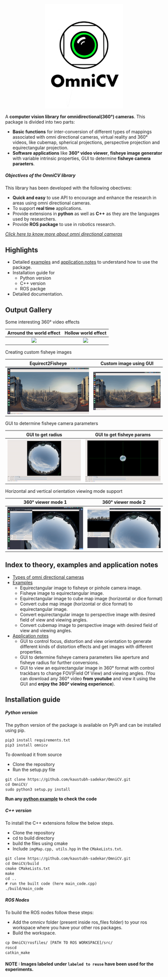 <p align="center">
  <img width="250" src="logo.png">
</p>

A **computer vision library for omnidirectional(360&deg;) cameras**. This package is divided into two parts:
* **Basic functions** for inter-conversion of different types of mappings associated with omni directional cameras, virtual reality and 360&deg; videos, like cubemap, spherical projections, perspective projection and equirectangular projection.
* **Software applications** like **360&deg; video viewer**, **fisheye image generator** with variable intrinsic properties, GUI to determine **fisheye camera paraeters**.

##### Objectives of the OmniCV library
This library has been developed with the following obectives:
* **Quick and easy** to use API to encourage and enhance the research in areas using omni directional cameras.
* To support **real time** applications.
* Provide extensions in **python** as well as **C++** as they are the languages used by researchers.
* Provide **ROS package** to use in robotics research.

[*Click here to know more about omni directional cameras*](omnidir-cameras.md)

## Highlights 
* Detailed [examples](Examples/README.md) and [application notes](applications/README.md) to understand how to use the package.
* Installation guide for 
  * Python version
  * C++ version
  * ROS packge
* Detailed documentation.

## Output Gallery

Some interesting 360&deg; video effects

Arround the world effect             |  Hollow world effect 
:-------------------------:|:-------------------------:
![](gifs/eqrect2FisheyeFet2.gif)  |  ![](gifs/eqrect2FisheyeFet1.gif)

Creating custom fisheye images 

Equirect2Fisheye             |  Custom image using GUI 
:-------------------------:|:-------------------------:
![](gifs/eqrect2fisheye.gif)  |  ![](gifs/eqrect2Fisheye.gif)

GUI to determine fisheye camera parameters

GUI to get radius        |  GUI to get fisheye params
:-------------------------:|:-------------------------:
![](gifs/getRadius.gif)  |  ![](gifs/FisheyeParams.gif)

Horizontal and vertical orientation viewing mode support

360&deg; viewer mode 1        |  360&deg; viewer mode 2
:-------------------------:|:-------------------------:
![](gifs/360Viewer2.gif)  |  ![](gifs/360Viewer3.gif)


## Index to theory, examples and application notes
* [Types of omni directional cameras](omnidir-cameras.md)
* [Examples](Examples/README.md)
  * Equirectangular image to fisheye or pinhole camera image.
  * Fisheye image to equirectangular image.
  * Equirectangular image to cube map image (horizontal or dice format)
  * Convert cube map image (horizontal or dice format) to equirectangular image.
  * Convert equirectangular image to perspective image with desired field of view and viewing angles.
  * Convert cubemap image to perspective image with desired field of view and viewing angles.
* [Application notes](applications/README.md)
  * GUI to control focus, distortion and view orientation to generate different kinds of distortion effects and get images with different properties.
  * GUI to determine fisheye camera parameters like aperture and fisheye radius for further conversions.
  * GUI to view an equirectangular image in 360&deg; format with control trackbars to change FOV(Field Of View) and viewing angles. (You can download any 360&deg; video **from youtube** and view it using the GUI and **enjoy the 360&deg; viewing experience**).

## Installation guide
##### Python version
The python version of the package is available on PyPi and can be installed using pip.
```shell
pip3 install requirements.txt
pip3 install omnicv
```

To download it from source 
* Clone the repository
* Run the setup.py file
```shell
git clone https://github.com/kaustubh-sadekar/OmniCV.git
cd OmniCV/
sudo python3 setup.py install
```
**Run any [python example](Examples/README.md) to check the code**

##### C++ version
To install the C++ extensions follow the below steps.
* Clone the repository
* cd to build directory
* build the files using cmake
* Include `imgMap.cpp, utils.hpp` in the `CMakeLists.txt`.
```shell
git clone https://github.com/kaustubh-sadekar/OmniCV.git
cd OmniCV/build
cmake CMakeLists.txt
make
cd ..
# run the built code (here main_code.cpp)
./build/main_code
```
##### ROS Nodes
To build the ROS nodes follow these steps:
* Add the omnicv folder (present inside ros_files folder) to your ros workspace where you have your other ros packages.
* Build the workspace.

```shell
cp OmniCV/rosfiles/ [PATH TO ROS WORKSPACE]/src/
roscd
catkin_make
```

#### NOTE : Images labeled under `labeled to reuse` have been used for the experiments.
